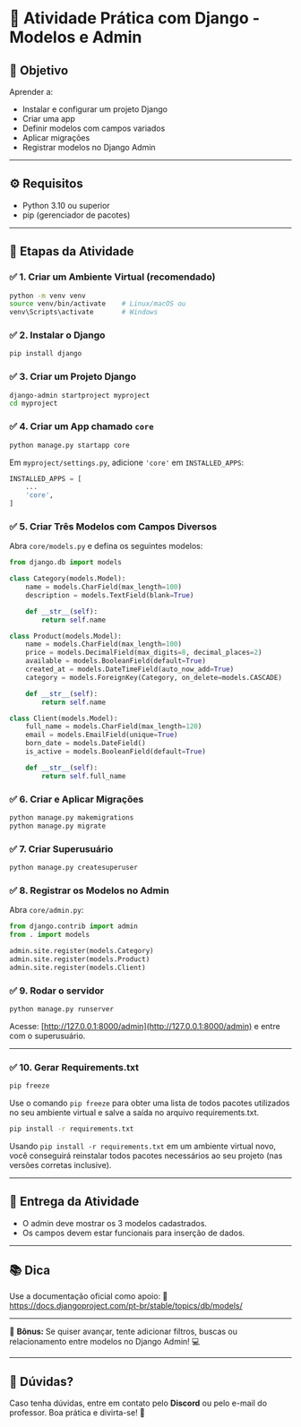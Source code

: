 # 🐍 Atividade Prática com Django - Modelos e Admin

## 🎯 Objetivo

Aprender a:

- Instalar e configurar um projeto Django
- Criar uma app
- Definir modelos com campos variados
- Aplicar migrações
- Registrar modelos no Django Admin

---

## ⚙️ Requisitos

- Python 3.10 ou superior
- pip (gerenciador de pacotes)

---

## 🚀 Etapas da Atividade

### ✅ 1. Criar um Ambiente Virtual (recomendado)

```bash
python -m venv venv
source venv/bin/activate    # Linux/macOS ou
venv\Scripts\activate       # Windows
```

### ✅ 2. Instalar o Django

```bash
pip install django
```

### ✅ 3. Criar um Projeto Django

```bash
django-admin startproject myproject
cd myproject
```

### ✅ 4. Criar um App chamado `core`

```bash
python manage.py startapp core
```

Em `myproject/settings.py`, adicione `'core'` em `INSTALLED_APPS`:

```python
INSTALLED_APPS = [
    ...
    'core',
]
```

### ✅ 5. Criar Três Modelos com Campos Diversos

Abra `core/models.py` e defina os seguintes modelos:

```python
from django.db import models

class Category(models.Model):
    name = models.CharField(max_length=100)
    description = models.TextField(blank=True)

    def __str__(self):
        return self.name

class Product(models.Model):
    name = models.CharField(max_length=100)
    price = models.DecimalField(max_digits=8, decimal_places=2)
    available = models.BooleanField(default=True)
    created_at = models.DateTimeField(auto_now_add=True)
    category = models.ForeignKey(Category, on_delete=models.CASCADE)

    def __str__(self):
        return self.name

class Client(models.Model):
    full_name = models.CharField(max_length=120)
    email = models.EmailField(unique=True)
    born_date = models.DateField()
    is_active = models.BooleanField(default=True)

    def __str__(self):
        return self.full_name
```

### ✅ 6. Criar e Aplicar Migrações

```bash
python manage.py makemigrations
python manage.py migrate
```

### ✅ 7. Criar Superusuário

```bash
python manage.py createsuperuser
```

### ✅ 8. Registrar os Modelos no Admin

Abra `core/admin.py`:

```python
from django.contrib import admin
from . import models

admin.site.register(models.Category)
admin.site.register(models.Product)
admin.site.register(models.Client)
```

### ✅ 9. Rodar o servidor

```bash
python manage.py runserver
```

Acesse: [http://127.0.0.1:8000/admin](http://127.0.0.1:8000/admin) e entre com o superusuário.

---

### ✅ 10. Gerar Requirements.txt

```bash
pip freeze
```

Use o comando ```pip freeze``` para obter uma lista de todos pacotes utilizados no seu ambiente virtual e salve a saída no arquivo requirements.txt.

```bash
pip install -r requirements.txt
```

Usando ```pip install -r requirements.txt``` em um ambiente virtual novo, você conseguirá reinstalar todos pacotes necessários ao seu projeto (nas versões corretas inclusive).

---

## 📌 Entrega da Atividade

- O admin deve mostrar os 3 modelos cadastrados.
- Os campos devem estar funcionais para inserção de dados.

---

## 📚 Dica

Use a documentação oficial como apoio:
🔗 https://docs.djangoproject.com/pt-br/stable/topics/db/models/

---

🚀 **Bônus:** Se quiser avançar, tente adicionar filtros, buscas ou relacionamento entre modelos no Django Admin! 💻

---

## 🤝 **Dúvidas?**

Caso tenha dúvidas, entre em contato pelo **Discord** ou pelo e-mail do professor. Boa prática e divirta-se! 🚀
